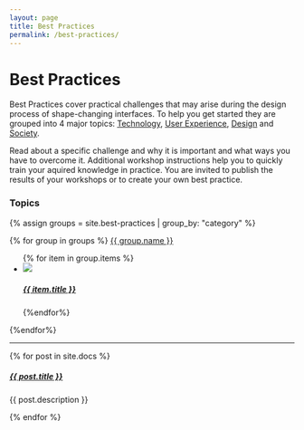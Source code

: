 ```yaml
---
layout: page
title: Best Practices
permalink: /best-practices/
---
```


# Best Practices

Best Practices cover practical challenges that may arise during the design process of shape-changing interfaces. To help you get started they are grouped into 4 major topics: <a href="{{site.baseurl }}/technology">Technology</a>, <a href="{{site.baseurl }}/ux">User Experience</a>, <a href="{{site.baseurl }}/design">Design</a> and <a href="{{site.baseurl }}/society">Society</a>. 

Read about a specific challenge and why it is important and what ways you have to overcome it. Additional workshop instructions help you to quickly train your aquired knowledge in practice. You are invited to publish the results of your workshops or to create your own best practice.

### Topics

{% assign groups = site.best-practices | group_by: "category" %}

{% for group in groups %}
<a class="capitalizeAll capitalizeAll topic topic-{{ group.name | downcase | strip | replace:'user experience', 'user-experience'}}" href="{{ site.baseurl }}/{{ group.name | downcase | strip | replace:'user experience', 'user-experience' }}/">{{ group.name }}</a> 

<ul class="tile">
{% for item in group.items %}
<li>
    <a href="{{ item.url | prepend: site.baseurl }}">
        <img src="{{ item.image }} /">
        <h5>{{ item.title }}</h5>
    </a>
</li>
{%endfor%}
</ul>

{%endfor%}

<div class="section-index">
    <hr class="panel-line">
    {% for post in site.docs  %}        
    <div class="entry">
    <h5><a href="{{ post.url | prepend: site.baseurl }}">{{ post.title }}</a></h5>
    <p>{{ post.description }}</p>
    </div>{% endfor %}
</div>
